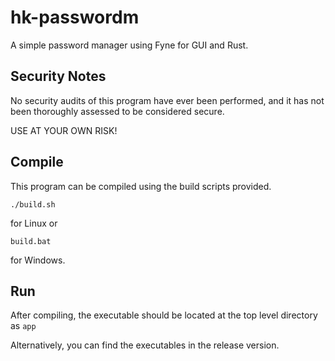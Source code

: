 # hk-passwordm
A simple password manager using Fyne for GUI and Rust.

## Security Notes
No security audits of this program have ever been performed, and it has not been thoroughly assessed to be considered secure.

USE AT YOUR OWN RISK!

## Compile
This program can be compiled using the build scripts provided.
```
./build.sh
```
for Linux or
```
build.bat
```
for Windows.
## Run
After compiling, the executable should be located at the top level directory as `app`

Alternatively, you can find the executables in the release version.